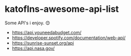 # katoflns-awesome-api-list
Some API's i enjoy. :blush:

- https://api.youneedabudget.com/
- https://developer.spotify.com/documentation/web-api/
- https://sunrise-sunset.org/api
- https://api.nasa.gov/
